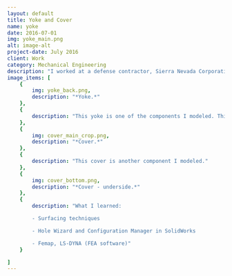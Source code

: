 ```yaml
---
layout: default
title: Yoke and Cover
name: yoke
date: 2016-07-01
img: yoke_main.png
alt: image-alt
project-date: July 2016
client: Work
category: Mechanical Engineering
description: "I worked at a defense contractor, Sierra Nevada Corporation, modeling parts and performing finite element analyses of an automatic carrier landing system. Most of my work was focused around creating models for visual presentations, as well as engineering analyses. These components needed to be robust and comply with high standards."
image_items: [
    {
        img: yoke_back.png,
        description: "*Yoke.*"
    },
    {
        description: "This yoke is one of the components I modeled. This is the back view of the yoke, which is also seen in the first picture."
    },
    {
        img: cover_main_crop.png,
        description: "*Cover.*"
    },
    {
        description: "This cover is another component I modeled."
    },
    {
        img: cover_bottom.png,
        description: "*Cover - underside.*"
    },
    {
        description: "What I learned:

        - Surfacing techniques

        - Hole Wizard and Configuration Manager in SolidWorks

        - Femap, LS-DYNA (FEA software)"
    }

]
---
```

